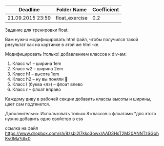 ﻿Deadline         | Folder Name    | Coefficient
-----------------|----------------|------------------
21.09.2015 23:59 | float_exercise | 0.2

Задание для тренировки float.

Вам нужно модифицировать html файл, чтобы получился такой результат как на картинке в этой же html-ке.

Модифицировать !только! добавлением классов к div-ам:
1. Класс w1 – ширина 1em
2. Класс w2 – ширина 2em
3. Класс h1 – высота 1em
4. Класс h2 – ну вы поняли 
5. Класс l (буква «л») – флоат влево
6. Класс r – флоат вправо

Каждому диву в рабочей секции добавить классы высоты и ширины, цвет сам подтянется.

Дополнительно: Использовать только 8 классов с флоатами
*для этого нужно добавить одно свойство в css 


ссылка на файл 
https://www.dropbox.com/sh/8zsbi2l7kko3owx/AAD3HsT2M20ANNTzSGohKs0Ma?dl=0